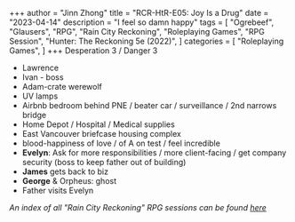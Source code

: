 +++
author = "Jinn Zhong"
title = "RCR-HtR-E05: Joy Is a Drug"
date = "2023-04-14"
description = "I feel so damn happy"
tags = [
    "Ogrebeef",
    "Glausers",
    "RPG",
    "Rain City Reckoning",
    "Roleplaying Games",
    "RPG Session",
    "Hunter: The Reckoning 5e (2022)",
]
categories = [
    "Roleplaying Games",
]
+++
Desperation 3 / Danger 3
* Lawrence
* Ivan - boss 
* Adam-crate werewolf 
* UV lamps 
* Airbnb bedroom behind PNE / beater car / surveillance / 2nd narrows bridge 
* Home Depot / Hospital / Medical supplies
* East Vancouver briefcase housing complex 
* blood-happiness of love / of A on test / feel incredible
* **Evelyn**: Ask for more responsibilities / more client-facing / get company security (boss to keep father out of building)
* **James** gets back to biz 
* **George** & Orpheus: ghost 
* Father visits Evelyn

_An index of all "Rain City Reckoning" RPG sessions can be found [here](https://journal.jinnzhong.com/tags/rain-city-reckoning/)_
